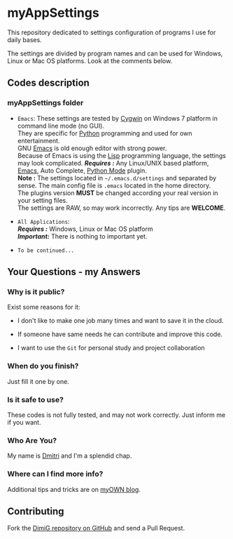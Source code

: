 myAppSettings
========
This repository dedicated to settings configuration of programs I use for daily bases.

The settings are divided by program names and can be used for Windows, Linux or Mac OS platforms.
Look at the comments below.

Codes description
-------------------

### myAppSettings folder

* `Emacs`: These settings are tested by [Cygwin][cygwin] on Windows 7 platform in command line mode (no GUI).<br>
   They are specific for [Python][python] programming and used for own entertainment.<br>
   GNU [Emacs][emacs] is old enough editor with strong power.<br>
   Because of Emacs is using the [Lisp][lisp] programming language, the settings may look complicated.
   ***Requires :*** Any Linux/UNIX based platform, [Emacs][emacs], Auto Complete, [Python Mode][pythonmode] plugin.<br>
   **Note :** The settings located in `~/.emacs.d/settings` and separated by sense. The main config file is `.emacs` located in the home directory.<br>
   The plugins version **MUST** be changed according your real version in your setting files.<br>
   The settings are RAW, so may work incorrectly. Any tips are **WELCOME**.<br>

* `All Applications`:<br>
   ***Requires :*** Windows, Linux or Mac OS platform<br>
   ***Important:*** There is nothing to important yet.
   
* `To be continued...`

Your Questions - my Answers
---------------------------

### Why is it public?

Exist some reasons for it:

* I don't like to make one job many times and want to save it in the cloud.

* If someone have same needs he can contribute and improve this code.
  
* I want to use the `Git` for personal study and project collaboration

### When do you finish?

Just fill it one by one.

### Is it safe to use?

These codes is not fully tested, and may not work correctly. Just inform me if you want.

### Who Are You?

My name is [Dmitri][dimig] and I'm a splendid chap.

### Where can I find more info?

Additional tips and tricks are on [myOWN blog][homepage].

Contributing
------------

Fork the [DimiG repository on GitHub](https://github.com/dimig) and
send a Pull Request.

[homepage]:http://dimig.blogspot.com
[dimig]:http://dimig.blogspot.com
[cygwin]:http://www.cygwin.com
[python]:http://www.python.org
[emacs]:http://www.gnu.org/software/emacs
[lisp]:https://en.wikipedia.org/wiki/Lisp_%28programming_language%29
[autocomplete]:http://www.emacswiki.org/emacs/AutoComplete
[pythonmode]:https://launchpad.net/python-mode
